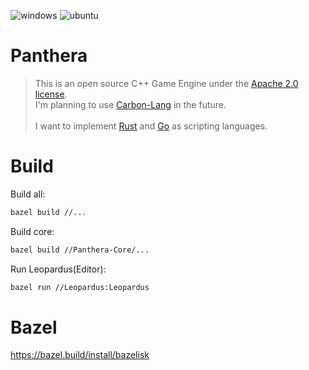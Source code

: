 ![windows](https://github.com/Nov0cx/Panthera/actions/workflows/windows.yml/badge.svg)
![ubuntu](https://github.com/Nov0cx/Panthera/actions/workflows/ubuntu.yml/badge.svg)

# Panthera
 > This is an open source C++ Game Engine under the [Apache 2.0 license](https://www.apache.org/licenses/LICENSE-2.0).
 > <br/>I'm planning to use [Carbon-Lang](https://github.com/carbon-language/carbon-lang) in the future.
 > <br/><br/>
 > I want to implement [Rust](https://www.rust-lang.org/) and [Go](https://go.dev/) as scripting languages.
 

# Build
Build all:
```bash
bazel build //...
```
Build core:
```bash
bazel build //Panthera-Core/...
```
Run Leopardus(Editor):
```bash
bazel run //Leopardus:Leopardus
```

# Bazel
https://bazel.build/install/bazelisk

